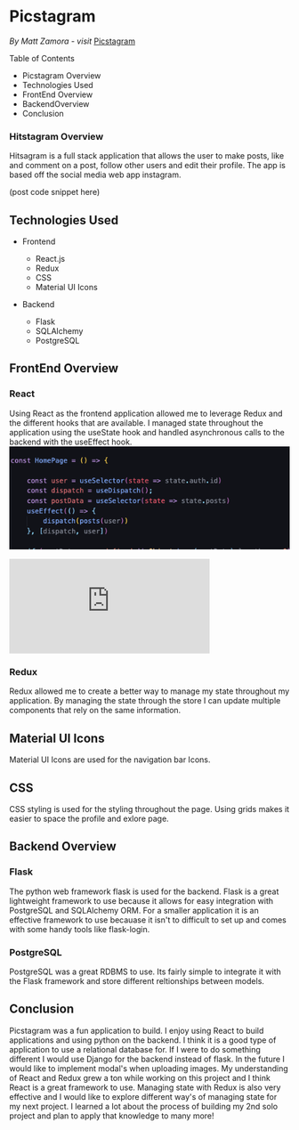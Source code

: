 
# Picstagram
*By Matt Zamora  - visit* [Picstagram](https://picstagram2051.herokuapp.com/login)

Table of Contents

* Picstagram Overview
* Technologies Used
* FrontEnd Overview
* BackendOverview
* Conclusion

### Hitstagram Overview

Hitsagram is a full stack application that allows the user to make posts, like and comment on a post, follow other users and edit their profile. The app is based off the social media web app instagram.

(post code snippet here)

## Technologies Used

* Frontend
	* React.js
	* Redux
	* CSS
	* Material UI Icons
	
* Backend
	* Flask
	* SQLAlchemy
	* PostgreSQL

## FrontEnd Overview

### React
Using React as the frontend application allowed me to leverage Redux and the different hooks that are available. I managed state throughout the application using the useState hook and handled asynchronous calls to the backend with the useEffect hook.
![React image](./documentation/front-end.png)

<div style="width:360px;max-width:100%;"><div style="height:0;padding-bottom:47.22%;position:relative;"><iframe width="360" height="170" style="position:absolute;top:0;left:0;width:100%;height:100%;" frameBorder="0" src="https://imgflip.com/embed/4q99vw"></iframe></div><p><a href="https://imgflip.com/gif/4q99vw"></a></p></div> 


### Redux
Redux allowed me to create a better way to manage my state throughout my application. By managing the state through the store I can update multiple components that rely on the same information.


## Material UI Icons
Material UI Icons are used for the navigation bar Icons. 

## CSS
CSS styling is used for the styling throughout the page. Using grids makes it easier to space the profile and exlore page.

## Backend Overview

### Flask
The python web framework flask is used for the backend.  Flask is a great lightweight framework to use because it allows for easy integration with PostgreSQL and SQLAlchemy ORM. For a smaller application it is an effective framework to use becauase it isn't to difficult to set up and comes with some handy tools like flask-login.

### PostgreSQL
PostgreSQL was a great RDBMS to use. Its fairly simple to integrate it with the Flask framework and store different reltionships between models.

## Conclusion
Picstagram was a fun application to build. I enjoy using React to build applications and using python on the backend. I think it is a good type of application to use a relational database for. If I were to do something different I would use Django for the backend instead of flask. In the future I would like to implement modal's when uploading images. My understanding of React and Redux grew a ton while working on this project and I think React is a great framework to use. Managing state with Redux is also very effective and I would like to explore different way's of managing state for my next project. I learned a lot about the process of building my 2nd solo project and plan to apply that knowledge to many more!
